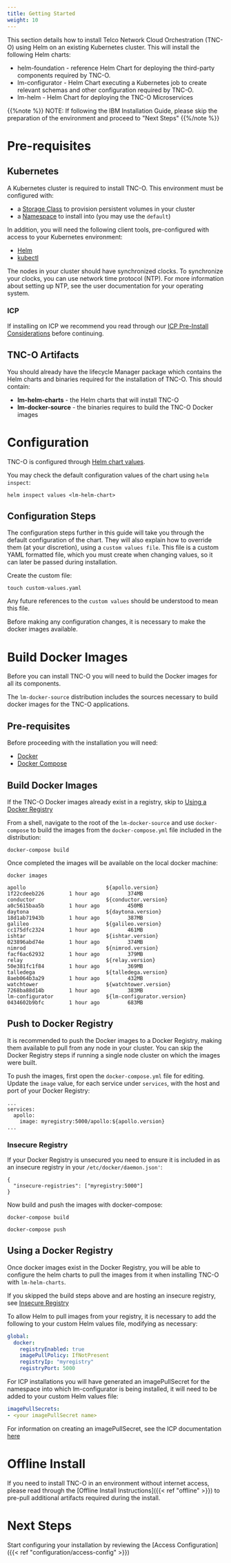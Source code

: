 ```yaml
---
title: Getting Started
weight: 10
---
```


This section details how to install Telco Network Cloud Orchestration (TNC-O) using Helm on an existing Kubernetes cluster. This will install the following Helm charts:

- helm-foundation - reference Helm Chart for deploying the third-party components required by TNC-O.
- lm-configurator - Helm Chart executing a Kubernetes job to create relevant schemas and other configuration required by TNC-O.
- lm-helm - Helm Chart for deploying the TNC-O Microservices

{{%note %}}
NOTE: If following the IBM Installation Guide, please skip the preparation of the environment and proceed to "Next Steps"
{{%/note %}}

# Pre-requisites

## Kubernetes

A Kubernetes cluster is required to install TNC-O. This environment must be configured with:

- a [Storage Class](https://kubernetes.io/docs/concepts/storage/storage-classes/) to provision persistent volumes in your cluster
- a [Namespace](https://kubernetes.io/docs/concepts/overview/working-with-objects/namespaces/) to install into (you may use the `default`)

In addition, you will need the following client tools, pre-configured with access to your Kubernetes environment:

- [Helm](https://helm.sh/)
- [kubectl](https://kubernetes.io/docs/tasks/tools/install-kubectl/)

The nodes in your cluster should have synchronized clocks. To synchronize your clocks, you can use network time protocol (NTP). For more information about setting up NTP, see the user documentation for your operating system.

### ICP

If installing on ICP we recommend you read through our [ICP Pre-Install Considerations](/reference/icp-pre-install) before continuing.

## TNC-O Artifacts

You should already have the lifecycle Manager package which contains the Helm charts and binaries required for the installation of TNC-O. This should contain:

- **lm-helm-charts** - the Helm charts that will install TNC-O
- **lm-docker-source** - the binaries requires to build the TNC-O Docker images

# Configuration

TNC-O is configured through [Helm chart values](https://helm.sh/docs/using_helm/#using-helm).

You may check the default configuration values of the chart using `helm inspect`:

```
helm inspect values <lm-helm-chart>
```

## Configuration Steps

The configuration steps further in this guide will take you through the default configuration of the chart. They will also explain how to override them (at your discretion), using a `custom values file`. This file is a custom YAML formatted file, which you must create when changing values, so it can later be passed during installation.

Create the custom file:

```
touch custom-values.yaml
```

Any future references to the `custom values` should be understood to mean this file.

Before making any configuration changes, it is necessary to make the docker images available.

# Build Docker Images

Before you can install TNC-O you will need to build the Docker images for all its components.

The `lm-docker-source` distribution includes the sources necessary to build docker images for the TNC-O applications.

## Pre-requisites

Before proceeding with the installation you will need:

* [Docker](https://docs.docker.com/install/)
* [Docker Compose](https://docs.docker.com/compose/)

## Build Docker Images

If the TNC-O Docker images already exist in a registry, skip to [Using a Docker Registry](#using-a-docker-registry)

From a shell, navigate to the root of the `lm-docker-source` and use `docker-compose` to build the images from the `docker-compose.yml` file included in the distribution:

```
docker-compose build
```

Once completed the images will be available on the local docker machine:

```
docker images
```
```
apollo                          ${apollo.version}            1f22cdeeb226        1 hour ago         374MB
conductor                       ${conductor.version}         a0c5615baa5b        1 hour ago         450MB
daytona                         ${daytona.version}           18d1ab71943b        1 hour ago         387MB
galileo                         ${galileo.version}           cc175dfc2324        1 hour ago         461MB
ishtar                          ${ishtar.version}            023896abd74e        1 hour ago         374MB
nimrod                          ${nimrod.version}            facf6ac62932        1 hour ago         379MB
relay                           ${relay.version}             50e381fc1f84        1 hour ago         369MB
talledega                       ${talledega.version}         8aeb064b3a29        1 hour ago         432MB
watchtower                      ${watchtower.version}        7268ba88d14b        1 hour ago         383MB
lm-configurator                 ${lm-configurator.version}   0434602b9bfc        1 hour ago         683MB
```

## Push to Docker Registry

It is recommended to push the Docker images to a Docker Registry, making them available to pull from any node in your cluster. You can skip the Docker Registry steps if running a single node cluster on which the images were built.

To push the images, first open the `docker-compose.yml` file for editing. Update the `image` value, for each service under `services`, with the host and port of your Docker Registry:

```
...
services:
  apollo:
    image: myregistry:5000/apollo:${apollo.version}
...
```

### Insecure Registry

If your Docker Registry is unsecured you need to ensure it is included in as an insecure registry in your `/etc/docker/daemon.json'`:

```
{
  "insecure-registries": ["myregistry:5000"]
}
```

Now build and push the images with docker-compose:

```
docker-compose build

docker-compose push
```

## Using a Docker Registry

Once docker images exist in the Docker Registry, you will be able to configure the helm charts to pull the images from it when installing TNC-O with `lm-helm-charts`. 

If you skipped the build steps above and are hosting an insecure registry, see [Insecure Registry](#insecure-registry)

To allow Helm to pull images from your registry, it is necessary to add the following to your custom Helm values file, modifying as necessary:

```yaml
global:
  docker:
    registryEnabled: true
    imagePullPolicy: IfNotPresent
    registryIp: "myregistry"
    registryPort: 5000

```


For ICP installations you will have generated an imagePullSecret for the namespace into which lm-configurator is being installed, it will need to be added to your custom Helm values file:

```yaml
imagePullSecrets:
- <your imagePullSecret name>
```
For information on creating an imagePullSecret, see the ICP documentation [here](https://www.ibm.com/support/knowledgecenter/en/SSBS6K_3.1.2/manage_images/imagepullsecret.html)

# Offline Install

If you need to install TNC-O in an environment without internet access, please read through the [Offline Install Instructions]({{< ref "offline" >}}) to pre-pull additional artifacts required during the install.


# Next Steps

Start configuring your installation by reviewing the [Access Configuration]({{< ref "configuration/access-config" >}})
